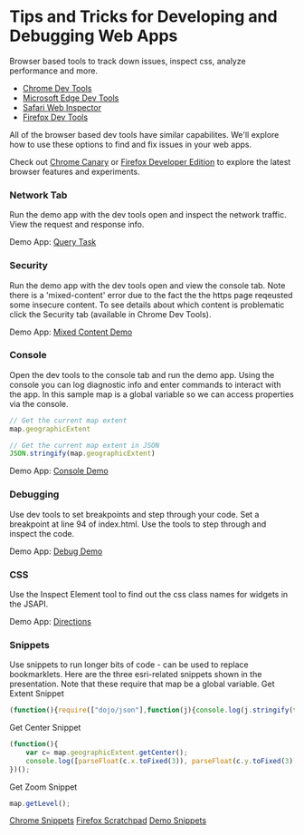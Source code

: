 # Tips and Tricks for Developing and Debugging Web Apps

Browser based tools to track down issues, inspect css, analyze performance and more. 

  - [Chrome Dev Tools]
  - [Microsoft Edge Dev Tools]
  - [Safari Web Inspector]
  - [Firefox Dev Tools]
  
 All of the browser based dev tools have similar capabilites. We'll explore how to use these options to find and fix issues in your web apps. 

Check out [Chrome Canary] or [Firefox Developer Edition] to explore the latest browser features and experiments.

### Network Tab
Run the demo app with the dev tools open and inspect the network traffic. View the request and response info. 

Demo App:  [Query Task] 

### Security
Run the demo app with the dev tools open and view the console tab. Note there is a 'mixed-content' error due to the fact the the https page reqeusted some insecure content. To see details about which content is problematic click the Security tab (available in Chrome Dev Tools). 

Demo App: [Mixed Content Demo]

### Console
Open the dev tools to the console tab and run the demo app. Using the console you can log diagnostic info and enter commands to interact with the app. In this sample map is a global variable so we can access properties via the console. 
``` javascript
// Get the current map extent 
map.geographicExtent

// Get the current map extent in JSON
JSON.stringify(map.geographicExtent)
```
Demo App: [Console Demo]

### Debugging
Use dev tools to set breakpoints and step through your code. Set a breakpoint at line 94 of index.html. Use the tools to step through and inspect the code. 

Demo App: [Debug Demo]

### CSS 
Use the Inspect Element tool to find out the css class names for widgets in the JSAPI.

Demo App: [Directions]

### Snippets
Use snippets to run longer bits of code - can be used to replace bookmarklets. 
Here are the three esri-related snippets shown in the presentation. Note that these require that map be a global variable.
Get Extent Snippet
``` javascript
(function(){require(["dojo/json"],function(j){console.log(j.stringify(function(){var e=map.extent.toJson();e.xmin=parseInt(e.xmin);e.ymin=parseInt(e.ymin);e.xmax=parseInt(e.xmax);e.ymax=parseInt(e.ymax);return e;}()));})})();
```

Get Center Snippet
``` javascript
(function(){
    var c= map.geographicExtent.getCenter();
    console.log([parseFloat(c.x.toFixed(3)), parseFloat(c.y.toFixed(3))]);
})();
```

Get Zoom Snippet
``` javascript
map.getLevel();
```

[Chrome Snippets]
[Firefox Scratchpad]
[Demo Snippets]


[//]: # (These are reference links used in the body of this note and get stripped out when the markdown processor does its job. There is no need to format nicely because it shouldn't be seen. Thanks SO - http://stackoverflow.com/questions/4823468/store-comments-in-markdown-syntax)
   [Demo Snippets]: <http://www.briangrinstead.com/blog/devtools-snippets>
   [Chrome Snippets]: <https://developers.google.com/web/tools/chrome-devtools/debug/snippets/?hl=en>
   [Firefox Scratchpad]:<https://developer.mozilla.org/en-US/docs/Tools/Scratchpad>
   [Chrome Dev Tools]: <https://developer.chrome.com/devtools>
   [Chrome Canary]: <https://www.google.com/chrome/browser/canary.html>
   [Safari Web Inspector]: <https://developer.apple.com/library/safari/documentation/AppleApplications/Conceptual/Safari_Developer_Guide/Introduction/Introduction.html>
   [Firefox Dev Tools]: <https://developer.mozilla.org/en-US/docs/Tools>
   [Firefox Developer Edition]: <https://developer.mozilla.org/en-US/docs/Tools>
   [Microsoft Edge Dev Tools]: <https://dev.windows.com/en-us/microsoft-edge/platform/documentation/f12-devtools-guide/>
   [Query Task]: <https://developers.arcgis.com/javascript/beta/sample-code/tasks-query/index.html>
   [Mixed Content Demo]: <https://www.arcgis.com/apps/Minimalist/index.html?appid=6dbf11d8c0c84e55b19b864952ec0624>
   [Console Demo]: <http://developers.arcgis.com/javascript/samples/widget_basemap/>
   [Debug Demo]: <http://developers.arcgis.com/javascript/samples/query_buffer>
   [Directions]: <http://developers.arcgis.com/javascript/samples/widget_directions_basic/>
   [@thomasfuchs]: <http://twitter.com/thomasfuchs>
   [df1]: <http://daringfireball.net/projects/markdown/>
   [marked]: <https://github.com/chjj/marked>
   [Ace Editor]: <http://ace.ajax.org>
   [node.js]: <http://nodejs.org>
   [Twitter Bootstrap]: <http://twitter.github.com/bootstrap/>
   [keymaster.js]: <https://github.com/madrobby/keymaster>
   [jQuery]: <http://jquery.com>
   [@tjholowaychuk]: <http://twitter.com/tjholowaychuk>
   [express]: <http://expressjs.com>
   [AngularJS]: <http://angularjs.org>
   [Gulp]: <http://gulpjs.com>

   [PlDb]: <https://github.com/joemccann/dillinger/tree/master/plugins/dropbox/README.md>
   [PlGh]:  <https://github.com/joemccann/dillinger/tree/master/plugins/github/README.md>
   [PlGd]: <https://github.com/joemccann/dillinger/tree/master/plugins/googledrive/README.md>
   [PlOd]: <https://github.com/joemccann/dillinger/tree/master/plugins/onedrive/README.md>

